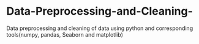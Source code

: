 # Data-Preprocessing-and-Cleaning-
Data preprocessing and cleaning of data using python and corresponding tools(numpy, pandas, Seaborn and matplotlib)
